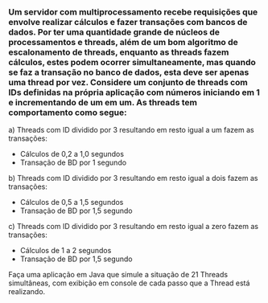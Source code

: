 ### Um servidor com multiprocessamento recebe requisições que envolve realizar cálculos e fazer transações com bancos de dados. Por ter uma quantidade grande de núcleos de processamentos e threads, além de um bom algoritmo de escalonamento de threads, enquanto as threads fazem cálculos, estes podem ocorrer simultaneamente, mas quando se faz a transação no banco de dados, esta deve ser apenas uma thread por vez. Considere um conjunto de threads com IDs definidas na própria aplicação com números iniciando em 1 e incrementando de um em um. As threads tem comportamento como segue: 
a) Threads com ID dividido por 3 resultando em resto igual a um fazem as transações: 
- Cálculos de 0,2 a 1,0 segundos
- Transação de BD por 1 segundo

b) Threads com ID dividido por 3 resultando em resto igual a dois fazem as transações: 
- Cálculos de 0,5 a 1,5 segundos
- Transação de BD por 1,5 segundo
 

c) Threads com ID dividido por 3 resultando em resto igual a zero fazem as transações: 
- Cálculos de 1 a 2 segundos
- Transação de BD por 1,5 segundo

Faça uma aplicação em Java que simule a situação de 21 Threads simultâneas, com exibição em console de cada passo que a Thread está realizando.
